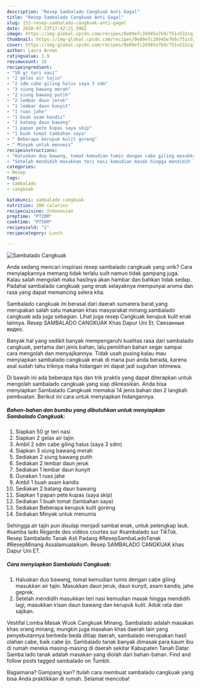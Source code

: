 ```yaml
---
description: "Resep Sambalado Cangkuak Anti Gagal"
title: "Resep Sambalado Cangkuak Anti Gagal"
slug: 153-resep-sambalado-cangkuak-anti-gagal
date: 2020-07-23T17:42:21.596Z
image: https://img-global.cpcdn.com/recipes/0e09efc26945e7b9/751x532cq70/sambalado-cangkuak-foto-resep-utama.jpg
thumbnail: https://img-global.cpcdn.com/recipes/0e09efc26945e7b9/751x532cq70/sambalado-cangkuak-foto-resep-utama.jpg
cover: https://img-global.cpcdn.com/recipes/0e09efc26945e7b9/751x532cq70/sambalado-cangkuak-foto-resep-utama.jpg
author: Laura Brown
ratingvalue: 3.9
reviewcount: 10
recipeingredient:
- "50 gr teri nasi"
- "2 gelas air tajin"
- "2 sdm cabe giling halus saya 3 sdm"
- "3 siung bawang merah"
- "2 siung bawang putih"
- "2 lembar daun jeruk"
- "1 lembar daun kunyit"
- "1 ruas jahe"
- "1 buah asam kandis"
- "2 batang daun bawang"
- "1 papan pete kupas saya skip"
- "1 buah tomat tambahan saya"
- " Beberapa kerupuk kulit goreng"
- " Minyak untuk menumis"
recipeinstructions:
- "Haluskan duo bawang, tomat kemudian tumis dengan cabe giling masukkan air tajin. Masukkan daun jeruk, daun kunyit, asam kandis, jahe geprek."
- "Setelah mendidih masukkan teri nasi kemudian masak hingga mendidih lagi, masukkan irisan daun bawang dan kerupuk kulit. Aduk rata dan sajikan."
categories:
- Resep
tags:
- sambalado
- cangkuak

katakunci: sambalado cangkuak 
nutrition: 100 calories
recipecuisine: Indonesian
preptime: "PT20M"
cooktime: "PT56M"
recipeyield: "2"
recipecategory: Lunch

---
```



![Sambalado Cangkuak](https://img-global.cpcdn.com/recipes/0e09efc26945e7b9/751x532cq70/sambalado-cangkuak-foto-resep-utama.jpg)

Anda sedang mencari inspirasi resep sambalado cangkuak yang unik? Cara menyiapkannya memang tidak terlalu sulit namun tidak gampang juga. Kalau salah mengolah maka hasilnya akan hambar dan bahkan tidak sedap. Padahal sambalado cangkuak yang enak selayaknya mempunyai aroma dan rasa yang dapat memancing selera kita.

Sambalado cangkuak ini berasal dari daerah sumatera barat,yang merupakan salah satu makanan khas masyarakat minang.sambalado cangkuak ada juga sebagian. Lihat juga resep Cangkuak kerupuk kulit enak lainnya. Resep SAMBALADO CANGKUAK Khas Dapur Uni Et. Связанные видео.

Banyak hal yang sedikit banyak mempengaruhi kualitas rasa dari sambalado cangkuak, pertama dari jenis bahan, lalu pemilihan bahan segar sampai cara mengolah dan menyajikannya. Tidak usah pusing kalau mau menyiapkan sambalado cangkuak enak di mana pun anda berada, karena asal sudah tahu triknya maka hidangan ini dapat jadi suguhan istimewa.


Di bawah ini ada beberapa tips dan trik praktis yang dapat diterapkan untuk mengolah sambalado cangkuak yang siap dikreasikan. Anda bisa menyiapkan Sambalado Cangkuak memakai 14 jenis bahan dan 2 langkah pembuatan. Berikut ini cara untuk menyiapkan hidangannya.

<!--inarticleads1-->

##### Bahan-bahan dan bumbu yang dibutuhkan untuk menyiapkan Sambalado Cangkuak:

1. Siapkan 50 gr teri nasi
1. Siapkan 2 gelas air tajin
1. Ambil 2 sdm cabe giling halus (saya 3 sdm)
1. Siapkan 3 siung bawang merah
1. Sediakan 2 siung bawang putih
1. Sediakan 2 lembar daun jeruk
1. Sediakan 1 lembar daun kunyit
1. Gunakan 1 ruas jahe
1. Ambil 1 buah asam kandis
1. Sediakan 2 batang daun bawang
1. Siapkan 1 papan pete kupas (saya skip)
1. Sediakan 1 buah tomat (tambahan saya)
1. Sediakan  Beberapa kerupuk kulit goreng
1. Sediakan  Minyak untuk menumis


Sehingga air tajin pun disulap menjadi sambal enak, untuk pelengkap lauk. #samba lado Regarde des vidéos courtes sur #sambalado sur TikTok. Resep Sambalado Tanak Asli Padang #ResepSambaLadoTanak #ResepMinang Assalamualaikum. Resep SAMBALADO CANGKUAK khas Dapur Uni ET. 

<!--inarticleads2-->

##### Cara menyiapkan Sambalado Cangkuak:

1. Haluskan duo bawang, tomat kemudian tumis dengan cabe giling masukkan air tajin. Masukkan daun jeruk, daun kunyit, asam kandis, jahe geprek.
1. Setelah mendidih masukkan teri nasi kemudian masak hingga mendidih lagi, masukkan irisan daun bawang dan kerupuk kulit. Aduk rata dan sajikan.


Vestifal Lomba Masak Wuok Cangkuak Minang. Sambalado adalah masakan khas orang minang, mungkin juga masakan khas daerah lain yang penyebutannya berbeda-beda ditiap daerah, sambalado merupakan hasil olahan cabe, baik cabe ijo. Sambalado tanak banyak dimasak para kaum ibu di rumah mereka masing-masing di daerah sekitar Kabupaten Tanah Datar. Samba lado tanak adalah masakan yang diolah dari bahan-bahan. Find and follow posts tagged sambalado on Tumblr. 

Bagaimana? Gampang kan? Itulah cara membuat sambalado cangkuak yang bisa Anda praktikkan di rumah. Selamat mencoba!
